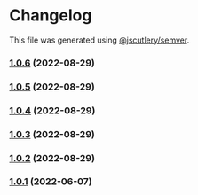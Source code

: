 # Changelog

This file was generated using [@jscutlery/semver](https://github.com/jscutlery/semver).

### [1.0.6](https://gitlab.migoinc.com/migotv/paintbox/compare/react-chip@1.0.5...react-chip@1.0.6) (2022-08-29)

### [1.0.5](https://gitlab.migoinc.com/migotv/paintbox/compare/react-chip@1.0.4...react-chip@1.0.5) (2022-08-29)

### [1.0.4](https://gitlab.migoinc.com/migotv/paintbox/compare/react-chip@1.0.3...react-chip@1.0.4) (2022-08-29)

### [1.0.3](https://gitlab.migoinc.com/migotv/paintbox/compare/react-chip@1.0.2...react-chip@1.0.3) (2022-08-29)

### [1.0.2](https://gitlab.migoinc.com/migotv/paintbox/compare/react-chip@1.0.1...react-chip@1.0.2) (2022-08-29)

### [1.0.1](https://gitlab.migoinc.com/migotv/paintbox/compare/react-chip@1.0.0...react-chip@1.0.1) (2022-06-07)
